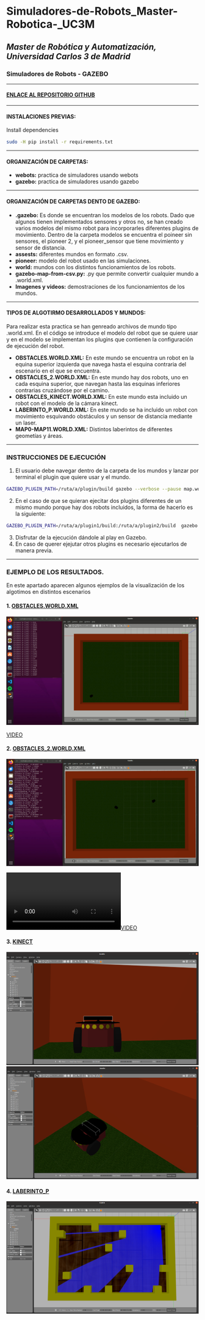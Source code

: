 # Simuladores-de-Robots_Master-Robotica-_UC3M
## _Master de Robótica y Automatización, Universidad Carlos 3 de Madrid_
### Simuladores de Robots - GAZEBO 
</p>

***
#### [ENLACE AL REPOSITORIO GITHUB ](https://github.com/Noelia-vera/Simuladores-de-Robots_Master-Robotica-_UC3M?tab=readme-ov-file)

</p>

***
#### INSTALACIONES PREVIAS:
Install dependencies
```bash
sudo -H pip install -r requirements.txt
```


***
#### ORGANIZACIÓN DE CARPETAS:
* **webots:** practica de simuladores usando webots
* **gazebo:**  practica de simuladores usando gazebo
***

#### ORGANIZACIÓN DE CARPETAS DENTO DE GAZEBO:
* **.gazebo:** Es donde se encuentran los modelos de los robots. Dado que algunos tienen implementados sensores y otros no, se han creado varios modelos del mismo robot para incorporarles diferentes plugins de movimiento. Dentro de la carpeta modelos se encuentra el poineer sin sensores, el pioneer 2, y el pioneer_sensor que tiene movimiento y sensor de distancia.
* **assests:**  diferentes mundos en formato .csv.
* **pioneer:** modelo del robot usado en las simulaciones.
* **world:** mundos con los distintos funcionamientos de los robots.
* **gazebo-map-from-csv.py:** .py que permite convertir cualquier mundo a .world.xml.
* **Imagenes y videos:** demostraciones de los funcionamientos de los mundos.

***
#### TIPOS DE ALGOTIRMO DESARROLLADOS Y MUNDOS:

Para realizar esta practica se han genreado archivos de mundo tipo .world.xml. En el código se introduce el modelo del robot que se quiere usar y en el modelo se implementan los plugins que contienen la configuración de ejecución del robot.

* **OBSTACLES.WORLD.XML:** En este mundo se encuentra un robot en la equina superior izquierda que navega hasta el esquina contraria del escenario en el que se encuentra.
* **OBSTACLES_2.WORLD.XML:**  En este mundo hay dos robots, uno en cada esquina superior, que navegan hasta las esquinas inferiores contrarias cruzándose por el camino. 
* **OBSTACLES_KINECT.WORLD.XML:** En este mundo esta incluido un robot con el modelo de la cámara kinect.
* **LABERINTO_P.WORLD.XML:** En este mundo se ha incluido un robot con movimiento esquivando obstáculos y un sensor de distancia mediante un laser.
* **MAP0-MAP11.WORLD.XML:** Distintos laberintos de diferentes geometías y áreas.

***
### INSTRUCCIONES DE EJECUCIÓN

1.  El usuario debe navegar dentro de la carpeta de los mundos y lanzar por terminal el plugin que quiere usar y el mundo.
```bash
GAZEBO_PLUGIN_PATH=/ruta/a/plugin/build gazebo --verbose --pause map.world.xml
```
2. En el caso de que se quieran ejecitar dos plugins diferentes de un mismo mundo porque hay dos robots incluidos, la forma de hacerlo es la siguiente:
```bash
GAZEBO_PLUGIN_PATH=/ruta/a/plugin1/build:/ruta/a/plugin2/build  gazebo --verbose --pause map.world.xml
```
3. Disfrutar de la ejecución dándole al play en Gazebo.
4. En caso de querer ejejutar otros plugins es necesario ejecutarlos de manera previa.

***


### EJEMPLO DE LOS RESULTADOS.

En este apartado aparecen algunos ejemplos de la visualización de los algotimos en distintos escenarios

#### 1. [OBSTACLES.WORLD.XML](https://github.com/Noelia-vera/Simuladores-de-Robots_Master-Robotica-_UC3M/blob/main/gazebo/gazebo-tools-master/Imagenes%20y%20videos/Obstacles.png)

<p algin="center">
    <img src="https://github.com/Noelia-vera/Simuladores-de-Robots_Master-Robotica-_UC3M/blob/main/gazebo/gazebo-tools-master/Imagenes%20y%20videos/Obstacles.png">
</p>

[VIDEO](https://github.com/Noelia-vera/Simuladores-de-Robots_Master-Robotica-_UC3M/blob/main/gazebo/gazebo-tools-master/Imagenes%20y%20videos/esquina.mp4)

#### 2. [OBSTACLES_2.WORLD.XML](https://github.com/Noelia-vera/Simuladores-de-Robots_Master-Robotica-_UC3M/blob/main/gazebo/gazebo-tools-master/Imagenes%20y%20videos/Obstacles_2.png)

<p algin="center">
    <img src="https://github.com/Noelia-vera/Simuladores-de-Robots_Master-Robotica-_UC3M/blob/main/gazebo/gazebo-tools-master/Imagenes%20y%20videos/Obstacles_2.png">
</p>

[![VIDEO](https://github.com/Noelia-vera/Simuladores-de-Robots_Master-Robotica-_UC3M/blob/main/gazebo/gazebo-tools-master/Imagenes%20y%20videos/esquina_doble.mp4)](https://github.com/Noelia-vera/Simuladores-de-Robots_Master-Robotica-_UC3M/blob/main/gazebo/gazebo-tools-master/Imagenes%20y%20videos/esquina_doble.mp4)

#### 3. [KINECT](https://github.com/Noelia-vera/Simuladores-de-Robots_Master-Robotica-_UC3M/blob/main/gazebo/gazebo-tools-master/Imagenes%20y%20videos/kinect.png)

<p algin="center">
    <img src="https://github.com/Noelia-vera/Simuladores-de-Robots_Master-Robotica-_UC3M/blob/main/gazebo/gazebo-tools-master/Imagenes%20y%20videos/kinect.png">
    <img src="https://github.com/Noelia-vera/Simuladores-de-Robots_Master-Robotica-_UC3M/blob/main/gazebo/gazebo-tools-master/Imagenes%20y%20videos/kinect_2.png">

</p>

#### 4. [LABERINTO_P](https://github.com/Noelia-vera/Simuladores-de-Robots_Master-Robotica-_UC3M/blob/main/gazebo/gazebo-tools-master/Imagenes%20y%20videos/sensor.png)

<p algin="center">
    <img src="https://github.com/Noelia-vera/Simuladores-de-Robots_Master-Robotica-_UC3M/blob/main/gazebo/gazebo-tools-master/Imagenes%20y%20videos/sensor.png">
</p>

